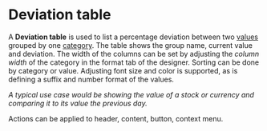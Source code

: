 
# Deviation table

A **Deviation table** is used to list a percentage deviation between two [values](../concepts/index.md) grouped by one [category](../concepts/index.md). The table shows the group name, current value and deviation.
The width of the columns can be set by adjusting the *column width* of the category in the format tab of the designer. Sorting can be done by category or value. Adjusting font size and color is supported, as is defining a suffix and number format of the values.

*A typical use case would be showing the value of a stock or currency and comparing it to its value the previous day.*

Actions can be applied to header, content, button, context menu.
